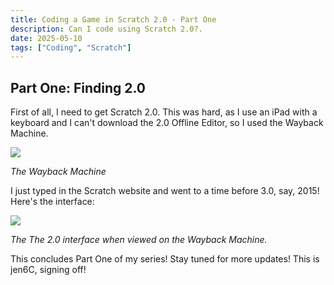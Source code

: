 ```yaml
---
title: Coding a Game in Scratch 2.0 - Part One
description: Can I code using Scratch 2.0?.
date: 2025-05-10
tags: ["Coding", "Scratch"]
---
```

## Part One: Finding 2.0
First of all, I need to get Scratch 2.0. This was hard, as I use an iPad with a keyboard and I can't download the 2.0 Offline Editor, so I used the Wayback Machine.

<img src="https://static.wixstatic.com/media/8ce9b9_dc0a73132049413d8bc93e3c8baf6851~mv2.jpeg/v1/fill/w_1480,h_890,al_c,q_85,usm_0.66_1.00_0.01,enc_avif,quality_auto/8ce9b9_dc0a73132049413d8bc93e3c8baf6851~mv2.jpeg"/>
<p><i>The Wayback Machine</i></p>


I just typed in the Scratch website and went to a time before 3.0, say, 2015!
Here's the interface:

<img src="https://static.wixstatic.com/media/8ce9b9_379ceb50f56e4f5fb4a6407b1e9463f3~mv2.jpeg/v1/fill/w_1480,h_900,al_c,q_85,usm_0.66_1.00_0.01,enc_avif,quality_auto/8ce9b9_379ceb50f56e4f5fb4a6407b1e9463f3~mv2.jpeg"/>
<p><i>The The 2.0 interface when viewed on the Wayback Machine.</i></p>


This concludes Part One of my series! Stay tuned for more updates! This is jen6C, signing off!
